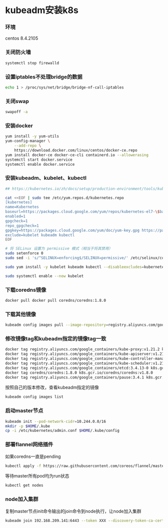 # kubeadm安装k8s

### 环境

centos 8.4.2105



### 关闭防火墙

```bash
systemctl stop firewalld
```

### 设置iptables不处理bridge的数据

```bash
echo 1 > /proc/sys/net/bridge/bridge-nf-call-iptables
```

### 关闭swap

```bash
swapoff -a
```

### 安装docker

```bash
yum install -y yum-utils
yum-config-manager \
    --add-repo \
    https://download.docker.com/linux/centos/docker-ce.repo
yum install docker-ce docker-ce-cli containerd.io --allowerasing
systemctl start docker.service
systemctl enable docker.service
```

### 安装kubeadm、kubelet、kubectl

```bash
## https://kubernetes.io/zh/docs/setup/production-environment/tools/kubeadm/install-kubeadm/#%E5%AE%89%E8%A3%85-kubeadm-kubelet-%E5%92%8C-kubectl

cat <<EOF | sudo tee /etc/yum.repos.d/kubernetes.repo
[kubernetes]
name=Kubernetes
baseurl=https://packages.cloud.google.com/yum/repos/kubernetes-el7-\$basearch
enabled=1
gpgcheck=1
repo_gpgcheck=1
gpgkey=https://packages.cloud.google.com/yum/doc/yum-key.gpg https://packages.cloud.google.com/yum/doc/rpm-package-key.gpg
exclude=kubelet kubeadm kubectl
EOF

# 将 SELinux 设置为 permissive 模式（相当于将其禁用）
sudo setenforce 0
sudo sed -i 's/^SELINUX=enforcing$/SELINUX=permissive/' /etc/selinux/config

sudo yum install -y kubelet kubeadm kubectl --disableexcludes=kubernetes

sudo systemctl enable --now kubelet
```

### 下载coredns镜像

```bash
docker pull docker pull coredns/coredns:1.8.0
```

### 下载其他镜像

```bash
kubeadm config images pull --image-repository=registry.aliyuncs.com/google_containers
```

### 修改镜像tag和kubeadm指定的镜像tag一致

```bash
docker tag registry.aliyuncs.com/google_containers/kube-proxy:v1.21.2 k8s.gcr.io/kube-proxy:v1.21.2
docker tag registry.aliyuncs.com/google_containers/kube-apiserver:v1.21.2 k8s.gcr.io/kube-apiserver:v1.21.2
docker tag registry.aliyuncs.com/google_containers/kube-controller-manager:v1.21.2 k8s.gcr.io/kube-controller-manager:v1.21.2
docker tag registry.aliyuncs.com/google_containers/kube-scheduler:v1.21.2 k8s.gcr.io/kube-scheduler:v1.21.2
docker tag registry.aliyuncs.com/google_containers/etcd:3.4.13-0 k8s.gcr.io/etcd:3.4.13-0
docker tag coredns/coredns:1.8.0 k8s.gcr.io/coredns/coredns:v1.8.0
docker tag registry.aliyuncs.com/google_containers/pause:3.4.1 k8s.gcr.io/pause:3.4.1
```

按照自己的版本修改，查看kubeadm指定的镜像

```bash
kubeadm config images list
```

### 启动master节点

```bash
kubeadm init --pod-network-cidr=10.244.0.0/16
mkdir -p $HOME/.kube
cp -i /etc/kubernetes/admin.conf $HOME/.kube/config
```

### 部署flannel网络插件

如果coredns一直是pending

```bash
kubectl apply -f https://raw.githubusercontent.com/coreos/flannel/master/Documentation/kube-flannel.yml
```

等待master所有pod均为run状态

```bash
kubectl get nodes
```

### node加入集群

复制master节点init命令输出的join命令到node执行，让node加入集群

```bash
kubeadm join 192.168.209.141:6443 --token XXX --discovery-token-ca-cert-hash sha256:XXX  --node-name node1
```